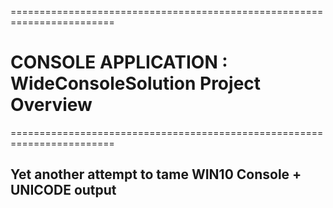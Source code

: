 ========================================================================
# CONSOLE APPLICATION : WideConsoleSolution Project Overview
========================================================================
## Yet another attempt to tame WIN10 Console + UNICODE output